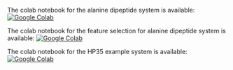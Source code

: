 The colab notebook for the alanine dipeptide system is available: 
[![Google Colab](https://colab.research.google.com/assets/colab-badge.svg)](https://colab.research.google.com/github/xuhuihuang/GME_tutorials/blob/main/workshop-scripts/alanine_dipeptide_MSM.ipynb)</br>

The colab notebook for the feature selection for alanine dipeptide system is available: 
[![Google Colab](https://colab.research.google.com/assets/colab-badge.svg)](https://colab.research.google.com/github/xuhuihuang/GME_tutorials/blob/main/workshop-scripts/alanine_dipeptide_feature_selection.ipynb)</br>

The colab notebook for the HP35 example system is available: 
[![Google Colab](https://colab.research.google.com/assets/colab-badge.svg)](https://colab.research.google.com/github/xuhuihuang/GME_tutorials/blob/main/workshop-scripts/villin_headpiece_MSM_exercise.ipynb)</br>
